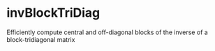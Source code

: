 # invBlockTriDiag
Efficiently compute central and off-diagonal blocks of the inverse of a block-tridiagonal matrix
